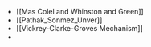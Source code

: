 - [[Mas Colel and Whinston and Green]]
- [[Pathak_Sonmez_Unver]]
- [[Vickrey-Clarke-Groves Mechanism]]
-